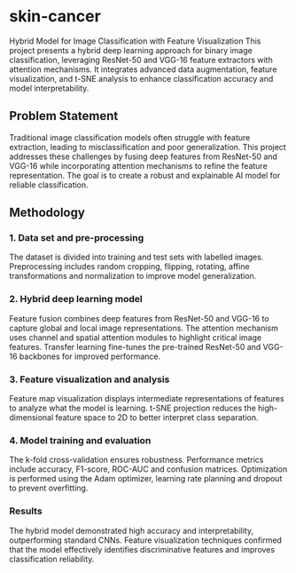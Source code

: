 # skin-cancer

Hybrid Model for Image Classification with Feature Visualization
This project presents a hybrid deep learning approach for binary image classification, leveraging ResNet-50 and VGG-16 feature extractors with attention mechanisms. It integrates advanced data augmentation, feature visualization, and t-SNE analysis to enhance classification accuracy and model interpretability.

## Problem Statement

Traditional image classification models often struggle with feature extraction, leading to misclassification and poor generalization. This project addresses these challenges by fusing deep features from ResNet-50 and VGG-16 while incorporating attention mechanisms to refine the feature representation. The goal is to create a robust and explainable AI model for reliable classification.

## Methodology

### 1. Data set and pre-processing
The dataset is divided into training and test sets with labelled images.
Preprocessing includes random cropping, flipping, rotating, affine transformations and normalization to improve model generalization.

### 2. Hybrid deep learning model
Feature fusion combines deep features from ResNet-50 and VGG-16 to capture global and local image representations.
The attention mechanism uses channel and spatial attention modules to highlight critical image features.
Transfer learning fine-tunes the pre-trained ResNet-50 and VGG-16 backbones for improved performance.

### 3. Feature visualization and analysis
Feature map visualization displays intermediate representations of features to analyze what the model is learning.
t-SNE projection reduces the high-dimensional feature space to 2D to better interpret class separation.

### 4. Model training and evaluation
The k-fold cross-validation ensures robustness.
Performance metrics include accuracy, F1-score, ROC-AUC and confusion matrices.
Optimization is performed using the Adam optimizer, learning rate planning and dropout to prevent overfitting.

### Results
The hybrid model demonstrated high accuracy and interpretability, outperforming standard CNNs. Feature visualization techniques confirmed that the model effectively identifies discriminative features and improves classification reliability.
